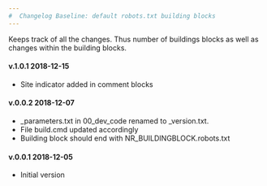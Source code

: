 ```yaml
---
#  Changelog Baseline: default robots.txt building blocks
---
```

Keeps track of all the changes. Thus number of buildings blocks as well as changes within the building blocks.

<h4>v.1.0.1 2018-12-15</h4>
<ul>
<li>Site indicator added in comment blocks</li>
</ul>

<h4>v.0.0.2 2018-12-07</h4>
<ul>
<li>_parameters.txt in 00_dev_code renamed to _version.txt. </li>
<li>File build.cmd updated accordingly</li>
<li>Building block should end with NR_BUILDINGBLOCK.robots.txt</li> 
</ul>

<h4>v.0.0.1 2018-12-05</h4>
<ul>
<li>Initial version</li>
</ul>
